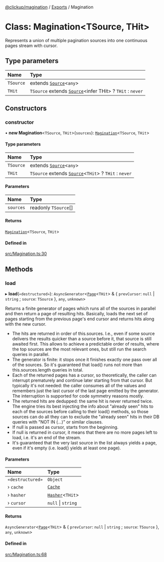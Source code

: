 [@clickup/magination](../README.md) / [Exports](../modules.md) / Magination

# Class: Magination\<TSource, THit\>

Represents a union of multiple pagination sources into one continuous pages
stream with cursor.

## Type parameters

| Name | Type |
| :------ | :------ |
| `TSource` | extends [`Source`](Source.md)\<`any`\> |
| `THit` | `TSource` extends [`Source`](Source.md)\<infer THit\> ? `THit` : `never` |

## Constructors

### constructor

• **new Magination**\<`TSource`, `THit`\>(`sources`): [`Magination`](Magination.md)\<`TSource`, `THit`\>

#### Type parameters

| Name | Type |
| :------ | :------ |
| `TSource` | extends [`Source`](Source.md)\<`any`\> |
| `THit` | `TSource` extends [`Source`](Source.md)\<`THit`\> ? `THit` : `never` |

#### Parameters

| Name | Type |
| :------ | :------ |
| `sources` | readonly `TSource`[] |

#### Returns

[`Magination`](Magination.md)\<`TSource`, `THit`\>

#### Defined in

[src/Magination.ts:30](https://github.com/clickup/magination/blob/master/src/Magination.ts#L30)

## Methods

### load

▸ **load**(`«destructured»`): `AsyncGenerator`\<[`Page`](../interfaces/Page.md)\<`THit`\> & \{ `prevCursor`: ``null`` \| `string` ; `source`: `TSource`  }, `any`, `unknown`\>

Returns a finite generator of pages which runs all of the sources in
parallel and then return a page of resulting hits. Basically, loads the
next set of pages starting from the previous page's end cursor and returns
hits along with the new cursor.

- The hits are returned in order of this.sources. I.e., even if some source
  delivers the results quicker than a source before it, that source is
  still awaited first. This allows to achieve a predictable order of
  results, where the top sources are the most relevant ones, but still run
  the search queries in parallel.
- The generator is finite: it stops once it finishes exactly one pass over
  all of the sources. So it's guaranteed that load() runs not more than
  this.sources.length queries in total.
- Each of the returned pages has a cursor, so theoretically, the caller can
  interrupt prematurely and continue later starting from that cursor. But
  typically it's not needed: the caller consumes all of the values and
  remembers just the last cursor of the last page emitted by the generator.
  The interruption is supported for code symmetry reasons mostly.
- The returned hits are dedupped: the same hit is never returned twice. The
  engine tries its best injecting the info about "already seen" hits to
  each of the sources before calling to their load() methods, so those
  sources can do all they can to exclude the "already seen" hits in their
  DB queries with "NOT IN (...)" or similar clauses.
- If null is passed as cursor, starts from the beginning.
- If null is returned in cursor, it means that there are no more pages left
  to load, i.e. it's an end of the stream.
- It's guaranteed that the very last source in the list always yields a
  page, even if it's empty (i.e. load() yields at least one page).

#### Parameters

| Name | Type |
| :------ | :------ |
| `«destructured»` | `Object` |
| › `cache` | [`Cache`](../interfaces/Cache.md) |
| › `hasher` | [`Hasher`](../interfaces/Hasher.md)\<`THit`\> |
| › `cursor` | ``null`` \| `string` |

#### Returns

`AsyncGenerator`\<[`Page`](../interfaces/Page.md)\<`THit`\> & \{ `prevCursor`: ``null`` \| `string` ; `source`: `TSource`  }, `any`, `unknown`\>

#### Defined in

[src/Magination.ts:68](https://github.com/clickup/magination/blob/master/src/Magination.ts#L68)
